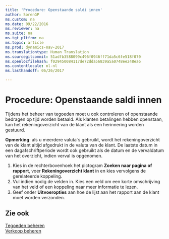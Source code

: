 ```yaml
---
title: 'Procedure: Openstaande saldi innen'
author: SorenGP
ms.custom: na
ms.date: 09/22/2016
ms.reviewer: na
ms.suite: na
ms.tgt_pltfrm: na
ms.topic: article
ms.prod: dynamics-nav-2017
ms.translationtype: Human Translation
ms.sourcegitcommit: 51adfb3588099c496f0946ff71da5c6fe518f070
ms.openlocfilehash: f029450084117de72dda56839a5a0748ee248ea6
ms.contentlocale: nl-nl
ms.lasthandoff: 06/26/2017

---
```


# <a name="how-to-collect-outstanding-balances"></a>Procedure: Openstaande saldi innen
Tijdens het beheer van tegoeden moet u ook controleren of openstaande bedragen op tijd worden betaald. Als klanten betalingen hebben openstaan, kan het rekeningoverzicht van de klant als een herinnering worden gestuurd.

**Opmerking**: als u meerdere valuta´s gebruikt, wordt het rekeningoverzicht van de klant altijd afgedrukt in de valuta van de klant. De laatste datum in een dagafschriftperiode wordt ook gebruikt als de datum en de vervaldatum van het overzicht, indien verval is opgenomen.

1. Kies in de rechterbovenhoek het pictogram **Zoeken naar pagina of rapport**, voer **Rekeningoverzicht klant** in en kies vervolgens de gerelateerde koppeling.
2. Vul indien nodig de velden in. Kies een veld om een korte omschrijving van het veld of een koppeling naar meer informatie te lezen.
3. Geef onder **Uitvoeropties** aan hoe de lijst aan het rapport aan de klant moet worden verzonden.

## <a name="see-also"></a>Zie ook
[Tegoeden beheren](receivables-manage-receivables.md)  
[Verkoop beheren](sales-manage-sales.md)


